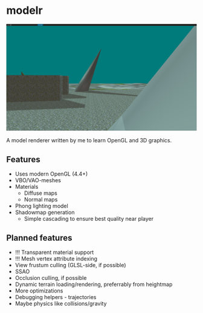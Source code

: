 modelr
======


![](doc/scr0.png)


A model renderer written by me to learn OpenGL and 3D graphics.


Features
--------


* Uses modern OpenGL (4.4+)
* VBO/VAO-meshes
* Materials
    * Diffuse maps
    * Normal maps
* Phong lighting model
* Shadowmap generation
    * Simple cascading to ensure best quality near player


Planned features
----------------


* !!! Transparent material support
* !!! Mesh vertex attribute indexing
* View frustum culling (GLSL-side, if possible)
* SSAO
* Occlusion culling, if possible
* Dynamic terrain loading/rendering, preferrably from heightmap
* More optimizations
* Debugging helpers - trajectories
* Maybe physics like collisions/gravity
